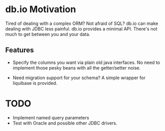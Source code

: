 db.io Motivation
=====

Tired of dealing with a complex ORM? Not afraid of SQL? db.io can make dealing
with JDBC less painful. db.io provides a minimal API. There's not much to get between
you and your data.

Features
---
* Specify the columns you want via plain old java interfaces. No need to
implement those pesky beans with all the getter/setter noise.

* Need migration support for your schema? A simple wrapper for liquibase is
provided.

TODO
===
* Implement named query parameters
* Test with Oracle and possible other JDBC drivers.



